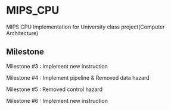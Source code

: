 # MIPS_CPU

MIPS CPU Implementation for University class project(Computer Architecture)

## Milestone

Milestone #3 : Implement new instruction

Milestone #4 : Implement pipeline & Removed data hazard

Milestone #5 : Removed control hazard

Milestone #6 : Implement new instruction
